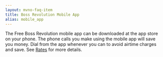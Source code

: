 ```yaml
---
layout: mvno-faq-item
title: Boss Revolution Mobile App
alias: mobile_app
---
```


The Free Boss Revolution mobile app can be downloaded at the app store on your phone.  The phone calls you make using the mobile app will save you money.  Dial from the app whenever you can to avoid airtime charges and save.  See <a href="index.html#rates-block" target="_blank">Rates</a> for more details.
